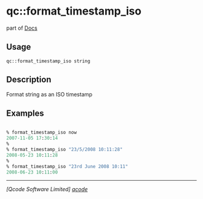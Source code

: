 qc::format_timestamp_iso
========================

part of [Docs](.)

Usage
-----
`qc::format_timestamp_iso string`

Description
-----------
Format string as an ISO timestamp

Examples
--------
```tcl

% format_timestamp_iso now
2007-11-05 17:30:14
%
% format_timestamp_iso "23/5/2008 10:11:28"
2008-05-23 10:11:28
%
% format_timestamp_iso "23rd June 2008 10:11"
2008-06-23 10:11:00

```

----------------------------------
*[Qcode Software Limited] [qcode]*

[qcode]: http://www.qcode.co.uk "Qcode Software"